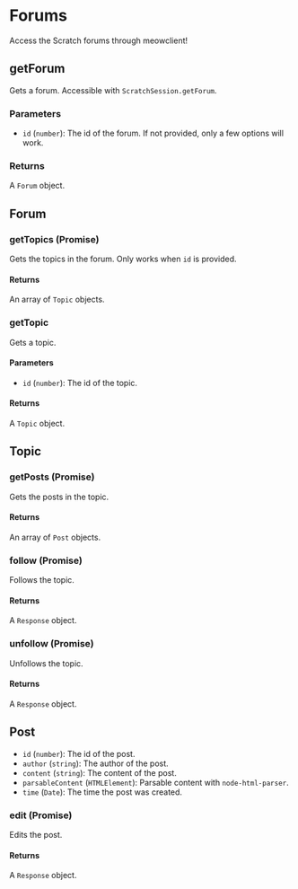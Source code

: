 # Forums

Access the Scratch forums through meowclient!

## getForum

Gets a forum. Accessible with `ScratchSession.getForum`.

### Parameters

- `id` (`number`): The id of the forum. If not provided, only a few options will work.

### Returns

A `Forum` object.

## Forum

### getTopics (Promise)

Gets the topics in the forum. Only works when `id` is provided.

#### Returns

An array of `Topic` objects.

### getTopic

Gets a topic.

#### Parameters

- `id` (`number`): The id of the topic.

#### Returns

A `Topic` object.

## Topic

### getPosts (Promise)

Gets the posts in the topic.

#### Returns

An array of `Post` objects.

### follow (Promise)

Follows the topic.

#### Returns

A `Response` object.

### unfollow (Promise)

Unfollows the topic.

#### Returns

A `Response` object.

## Post

- `id` (`number`): The id of the post.
- `author` (`string`): The author of the post.
- `content` (`string`): The content of the post.
- `parsableContent` (`HTMLElement`): Parsable content with `node-html-parser`.
- `time` (`Date`): The time the post was created.

### edit (Promise)

Edits the post.

#### Returns

A `Response` object.
